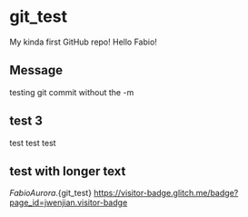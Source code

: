 # git_test

My kinda first GitHub repo!
Hello Fabio!

## Message

testing git commit without the -m

## test 3

test test test

## test with longer text


${FabioAurora}.${git_test}
https://visitor-badge.glitch.me/badge?page_id=jwenjian.visitor-badge
